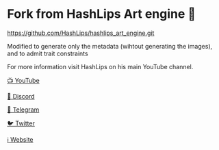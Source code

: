 # Fork from HashLips Art engine 👄

https://github.com/HashLips/hashlips_art_engine.git

Modified to generate only the metadata (wihtout generating the images), and to admit trait constraints

For more information visit HashLips on his main YouTube channel.

[📺 YouTube](https://www.youtube.com/channel/UC1LV4_VQGBJHTJjEWUmy8nA)

[👄 Discord](https://discord.com/invite/qh6MWhMJDN)

[💬 Telegram](https://t.me/hashlipsnft)

[🐦 Twitter](https://twitter.com/hashlipsnft)

[ℹ️ Website](https://hashlips.online/HashLips)
